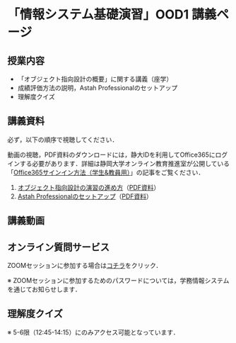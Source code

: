 # 「情報システム基礎演習」OOD1 講義ページ
## 授業内容
* 「オブジェクト指向設計の概要」に関する講義（座学）
* 成績評価方法の説明，Astah Professionalのセットアップ
* 理解度クイズ

## 講義資料
必ず，以下の順序で視聴してください． 

動画の視聴，PDF資料のダウンロードには，静大IDを利用してOffice365にログインする必要があります．詳細は静岡大学オンライン教育推進室が公開している「[Office365サインイン方法（学生&教員用）](https://wwp.shizuoka.ac.jp/online-education/office365%e3%82%b5%e3%82%a4%e3%83%b3%e3%82%a4%e3%83%b3%ef%bc%86-ms-stream%e8%a6%96%e8%81%b4%e6%96%b9%e6%b3%95%ef%bc%88%e5%ad%a6%e7%94%9f%e6%95%99%e5%93%a1%e7%94%a8%ef%bc%89/)」の記事をご覧ください．
1. [オブジェクト指向設計の演習の進め方]()（[PDF資料](https://b.hontolab.org/3c5gKiF)）
2. [Astah Professionalのセットアップ](https://web.microsoftstream.com/video/34740ed3-d4ef-4f75-a482-88215718aeff)（[PDF資料](https://b.hontolab.org/2Xp1qcQ)）


## 講義動画


## オンライン質問サービス
ZOOMセッションに参加する場合は[コチラ]()をクリック．

※ ZOOMセッションに参加するためのパスワードについては，学務情報システムを通じてお知らせします．


## 理解度クイズ
※ 5-6限（12:45-14:15）にのみアクセス可能となっています．
